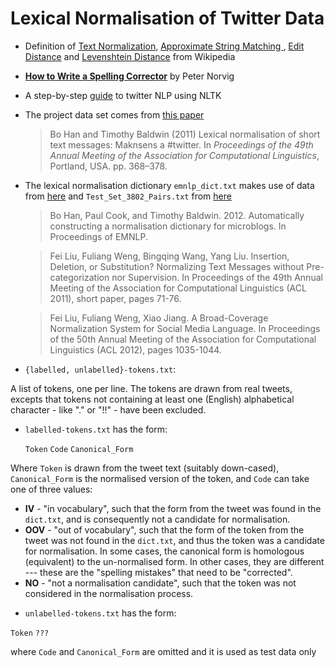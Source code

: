 # Lexical Normalisation of Twitter Data

- Definition of [Text Normalization](https://en.wikipedia.org/wiki/Text_normalization), [Approximate String Matching
](https://en.wikipedia.org/wiki/Approximate_string_matching), [Edit Distance](https://en.wikipedia.org/wiki/Edit_distance) and [Levenshtein Distance](https://en.wikipedia.org/wiki/Levenshtein_distance) from Wikipedia
- [**How to Write a Spelling Corrector**](http://norvig.com/spell-correct.html) by Peter Norvig 
- A step-by-step [guide](http://www.nltk.org/howto/twitter.html) to twitter NLP using NLTK
- The project data set comes from [this paper](http://citeseerx.ist.psu.edu/viewdoc/download?doi=10.1.1.207.6218&rep=rep1&type=pdf) 
  > Bo Han and Timothy Baldwin (2011) Lexical normalisation of short text messages: Maknsens a #twitter. In _Proceedings of the 49th Annual Meeting of the Association for Computational Linguistics_, Portland, USA. pp. 368–378.
- The lexical normalisation dictionary `emnlp_dict.txt` makes use of data from [here](https://people.eng.unimelb.edu.au/tbaldwin/etc/emnlp2012-lexnorm.tgz) and `Test_Set_3802_Pairs.txt` from [here](http://www.hlt.utdallas.edu/~yangl/data/Text_Norm_Data_Release_Fei_Liu/Test_Set_3802_Pairs.txt)
  >Bo Han, Paul Cook, and Timothy Baldwin. 2012. Automatically constructing a normalisation dictionary for microblogs. In Proceedings of EMNLP.  
  
  >Fei Liu, Fuliang Weng, Bingqing Wang, Yang Liu. Insertion, Deletion,
    or Substitution? Normalizing Text Messages without Pre-categorization
    nor Supervision. In Proceedings of the 49th Annual Meeting of the 
    Association for Computational Linguistics (ACL 2011), short paper, 
    pages 71-76.  
    
  >Fei Liu, Fuliang Weng, Xiao Jiang. A Broad-Coverage Normalization
    System for Social Media Language. In Proceedings of the 50th Annual
    Meeting of the Association for Computational Linguistics (ACL 2012), 
    pages 1035-1044.
- `{labelled, unlabelled}-tokens.txt`:  

A list of tokens, one per line. The tokens are drawn from real tweets, excepts that tokens not containing at least one (English) alphabetical character - like "." or "!!" - have been excluded.  

* `labelled-tokens.txt` has the form:  

  `Token` `Code`  `Canonical_Form`  
  
Where `Token` is drawn from the tweet text (suitably down-cased), `Canonical_Form` is the normalised version of the token, and `Code` can take one of three values: 
    
  * **IV** - "in vocabulary", such that the form from the tweet was found in the `dict.txt`, and is consequently not a candidate for normalisation.  
  * **OOV** - "out of vocabulary", such that the form of the token from the tweet was not found in the `dict.txt`, and thus the token was a candidate for normalisation. In some cases, the canonical form is homologous (equivalent) to the un-normalised form. In other cases, they are different --- these are the "spelling mistakes" that need to be "corrected".
  * **NO** - "not a normalisation candidate", such that the token was not considered in the normalisation process.
    
- `unlabelled-tokens.txt` has the form:    

`Token` `???`  

where `Code` and `Canonical_Form` are omitted and it is used as test data only

